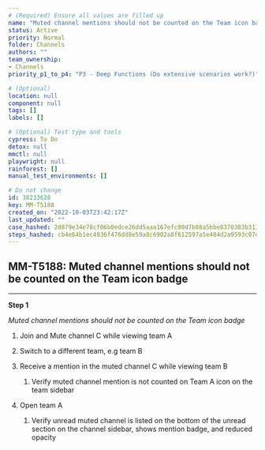 ```yaml
---
# (Required) Ensure all values are filled up
name: "Muted channel mentions should not be counted on the Team icon badge"
status: Active
priority: Normal
folder: Channels
authors: ""
team_ownership: 
- Channels
priority_p1_to_p4: "P3 - Deep Functions (Do extensive scenarios work?)"

# (Optional)
location: null
component: null
tags: []
labels: []

# (Optional) Test type and tools
cypress: To Do
detox: null
mmctl: null
playwright: null
rainforest: []
manual_test_environments: []

# Do not change
id: 38233628
key: MM-T5188
created_on: "2022-10-03T23:42:17Z"
last_updated: ""
case_hashed: 2d879e34e78cf06b8edce26dd5aaa167efc80d7b88a5bbe8370383b313d072b7f01280baef2d02c4a7e9d9f0a133b5c5
steps_hashed: cb4e64b1ec4936f476dd8e59a8c6902a8f612597a5e404d2a9593c07df318bb2df15d0fad27c9cf67af08ec9e99e7ffb
---
```


<!-- (Auto-generated) Based on frontmatter's "key" and "name" -->

## MM-T5188: Muted channel mentions should not be counted on the Team icon badge

---

**Step 1**

_Muted channel mentions should not be counted on the Team icon badge_

1. Join and Mute channel C while viewing team A

2. Switch to a different team, e.g team B

3. Receive a mention in the muted channel C while viewing team B 

   1. Verify muted channel mention is not counted on Team A icon on the team sidebar

4. Open team A

   1. Verify unread muted channel is listed on the bottom of the unread section on the channel sidebar, shows mention badge, and reduced opacity

